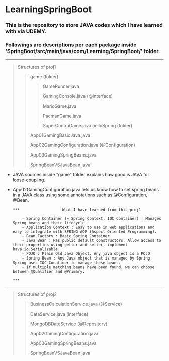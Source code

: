 # LearningSpringBoot

### This is the repository to store JAVA codes which I have learned with via UDEMY.

### Followings are descriptions per each package inside 'SpringBoot/src/main/java/com/Learning/SpringBoot/' folder.
--------------
>Structures of proj1
>> game (folder)
>>> GameRunner.java
>>> 
>>> GamingConsole.java (@interface)
>>> 
>>> MarioGame.java
>>> 
>>> PacmanGame.java
>>> 
>>> SuperContraGame.java
>> helloSpring (folder)
>>
>> App01GamingBasicJava.java
>>
>> App02GamingConfiguration.java (@Configuration)
>>
>> App03GamingSpringBeans.java
>>
>> SpringBeanVSJavaBean.java

- JAVA sources inside "game" folder explains how good is JAVA for loose-coupling.
- App02GamingConfiguration.java lets us know how to set spring beans in a JAVA class using some annotations such as @Configuration, @Bean.

      ***                   What I have learned from this proj1
  
          - Spring Container (= Spring Context, IOC Container) : Manages Spring beans and their lifecycle.
          - Application Context : Easy to use in web applications and easy to integrate with SPRING AOP (Aspect Oriented Programming).
          - Bean Factory : Basic Spring Container
          - Java Bean : Has public default constructors, Allow access to their properties using getter and setter, implement hava.io.Serializable
          - POJO : Plain Old Java Object. Any java object is a POJO
          - Spring Bean : Any Java object that is managed by Spring. Spring uses IOC Conatiner to manage these beans.
          - If multiple matching beans have been found, we can choose between @Qualifier and @Primary.
                                                                                                        ***
--------------
>Structures of proj2
>> BusinessCalculationService.java (@Service)
>>
>> DataService.java (interface)
>>
>> MongoDBDateService (@Repository)
>>
>> App02GamingConfiguration.java
>>
>> App03GamingSpringBeans.java
>>
>> SpringBeanVSJavaBean.java
